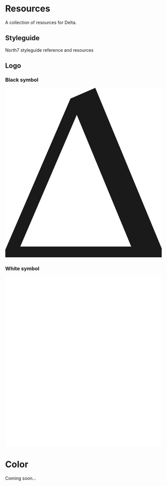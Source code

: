 # Resources

A collection of resources for Delta.

## Styleguide

North7 styleguide reference and resources

## Logo

### Black symbol

![SymbolBlack](logo/black.svg)

### White symbol

![SymbolWhite](logo/white.svg)


# Color

Coming soon...